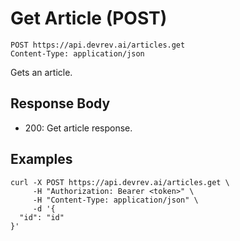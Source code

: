 # Get Article (POST)

```http
POST https://api.devrev.ai/articles.get
Content-Type: application/json
```

Gets an article.



## Response Body

- 200: Get article response.

## Examples

```shell
curl -X POST https://api.devrev.ai/articles.get \
     -H "Authorization: Bearer <token>" \
     -H "Content-Type: application/json" \
     -d '{
  "id": "id"
}'
```